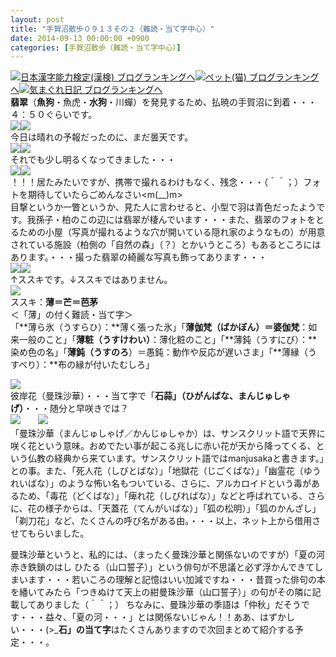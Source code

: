 ```yaml
---
layout: post
title: "手賀沼散歩０９１３その２（難読・当て字中心）"
date: 2014-09-13 00:00:00 +0900
categories: [手賀沼散歩（難読・当て字中心）]
---
```


[![](/syuusyuu9701/assets/images/手賀沼散歩０９１３その２（難読・当て字中心）-br_c_3028_1.gif)](http://blog.with2.net/link.php?1659096:3028 "日本漢字能力検定(漢検) ブログランキングへ")[日本漢字能力検定(漢検) ブログランキングへ](http://blog.with2.net/link.php?1659096:3028)[![](/syuusyuu9701/assets/images/手賀沼散歩０９１３その２（難読・当て字中心）-br_c_1348_1.gif)](http://blog.with2.net/link.php?1659096:1348 "ペット(猫) ブログランキングへ")[ペット(猫) ブログランキングへ](http://blog.with2.net/link.php?1659096:1348)[![](/syuusyuu9701/assets/images/手賀沼散歩０９１３その２（難読・当て字中心）-br_c_9257_1.gif)](http://blog.with2.net/link.php?1659096:9257 "気まぐれ日記 ブログランキングへ")[気まぐれ日記 ブログランキングへ](http://blog.with2.net/link.php?1659096:9257)  
**翡翠**（**魚狗**・魚虎・**水狗**・川蟬）を発見するため、払暁の手賀沼に到着・・・４：５０ぐらいです。  
![](/syuusyuu9701/assets/images/手賀沼散歩０９１３その２（難読・当て字中心）-49349d98b49f3b73008585264e6f3465.jpg)![](/syuusyuu9701/assets/images/手賀沼散歩０９１３その２（難読・当て字中心）-bf109e478b09dd23959215e258bee849.jpg)  
今日は晴れの予報だったのに、まだ曇天です。  
![](/syuusyuu9701/assets/images/手賀沼散歩０９１３その２（難読・当て字中心）-418ec2507510b6e812f9fbb25f2a27c8.jpg)![](/syuusyuu9701/assets/images/手賀沼散歩０９１３その２（難読・当て字中心）-9ed61f7f46b47801f6b3f91b53129bef.jpg)  
それでも少し明るくなってきました・・・  
![](/syuusyuu9701/assets/images/手賀沼散歩０９１３その２（難読・当て字中心）-232d63a0951fcc0b0766316f1ca1e1b9.jpg)![](/syuusyuu9701/assets/images/手賀沼散歩０９１３その２（難読・当て字中心）-0d923089f9dd059552c07cc6cbda51ce.jpg)  
！！！居たみたいですが、携帯で撮れるわけもなく、残念・・・（＾＾；）フォトを期待していたらごめんなさい<m(\_\_)m>  
目撃というか一瞥というか、見た人に言わせると、小型で羽は青色だったようです。我孫子・柏のこの辺には翡翠が棲んでいます・・・また、翡翠のフォトをとるための小屋（写真が撮れるような穴が開いている隠れ家のようなもの）が用意されている施設（柏側の「自然の森」（？）とかいうところ）もあるところにはあります。・・・撮った翡翠の綺麗な写真も飾ってあります・・・  
![](/syuusyuu9701/assets/images/手賀沼散歩０９１３その２（難読・当て字中心）-062b9cd9d1eef9ea42456372b9c9a2d2.jpg)![](/syuusyuu9701/assets/images/手賀沼散歩０９１３その２（難読・当て字中心）-683decaa330d4bc57e0808dc59a16b65.jpg)  
↑ススキです。↓ススキではありません。  
![](/syuusyuu9701/assets/images/手賀沼散歩０９１３その２（難読・当て字中心）-028956655855154163e99b8fe0b96474.jpg)  
ススキ：**薄＝芒＝芭茅**  
＜「薄」の付く難読・当て字＞  
「**薄ら氷（うすらひ）：**薄く張った氷」「**薄伽梵（ばかぼん）＝婆伽梵**：如来一般のこと」「**薄粧（うすけわい）**：薄化粧のこと」「**薄鈍（うすにび）：**染め色の名」「**薄鈍（うすのろ**）＝愚鈍：動作や反応が遅いさま」「**薄縁（うすべり）：**布の縁が付いたむしろ」  
  
![](/syuusyuu9701/assets/images/手賀沼散歩０９１３その２（難読・当て字中心）-cb4857561ef13f1dbdae893806c844d0.jpg)  
彼岸花（曼珠沙華）・・・当て字で「**石蒜」（ひがんばな、まんじゅしゃげ）**・・・随分と早咲きでは？  
![](/syuusyuu9701/assets/images/手賀沼散歩０９１３その２（難読・当て字中心）-3bb379bcfad976b3402db031ca94c6cb.jpg)　　![](/syuusyuu9701/assets/images/手賀沼散歩０９１３その２（難読・当て字中心）-04e2457ca20b31eb2b9e153139c6adf5.jpg)  
「曼珠沙華（まんじゅしゃげ／かんじゅしゃか）は、サンスクリット語で天界に咲く花という意味。おめでたい事が起こる兆しに赤い花が天から降ってくる、という仏教の経典から来ています。サンスクリット語ではmanjusakaと書きます。」との事。また、「死人花（しびとばな）」「地獄花（じごくばな）」「幽霊花（ゆうれいばな）」のような怖い名もついている、さらに、アルカロイドという毒があるため、「毒花（どくばな）」「痺れ花（しびればな）」などと呼ばれている、さらに、花の様子からは、「天蓋花（てんがいばな）」「狐の松明）」「狐のかんざし」「剃刀花」など、たくさんの呼び名がある由。・・・以上、ネット上から借用させてもらいました。  
  
曼珠沙華というと、私的には、（まったく曼珠沙華と関係ないのですが）「夏の河 赤き鉄鎖のはし ひたる（山口誓子）」という俳句が不思議と必ず浮かんできてしまいます・・・若いころの理解と記憶はいい加減ですね・・・昔買った俳句の本を繙いてみたら「つきぬけて天上の紺曼珠沙華（山口誓子）」の句がその隣に記載してありました（＾＾；） ちなみに、曼珠沙華の季語は「仲秋」だそうです・・・益々、「夏の河・・・」とは関係ないじゃん！！ああ、はずかしい・・・(>\_**石」の当て字**はたくさんありますので次回まとめて紹介する予定・・・。  
  
  